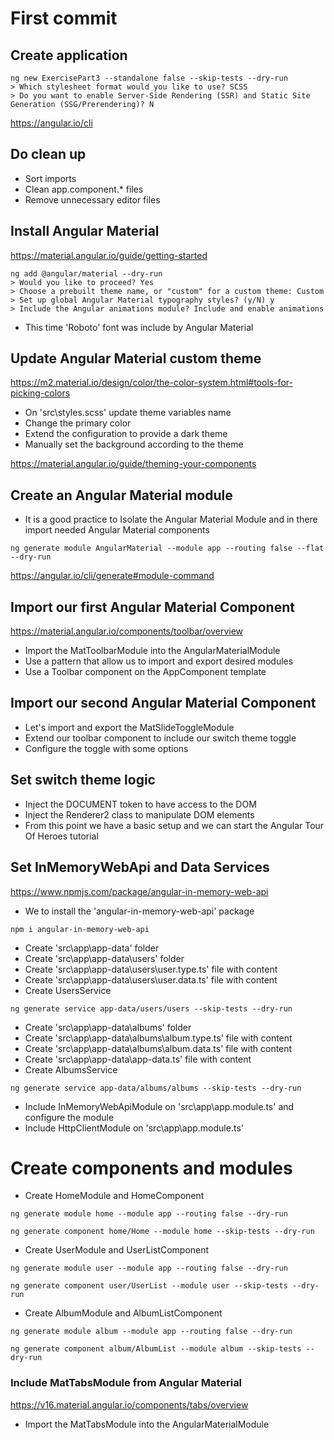 # First commit

## Create application

```shell
ng new ExercisePart3 --standalone false --skip-tests --dry-run
> Which stylesheet format would you like to use? SCSS
> Do you want to enable Server-Side Rendering (SSR) and Static Site Generation (SSG/Prerendering)? N
```

https://angular.io/cli

## Do clean up

- Sort imports
- Clean app.component.\* files
- Remove unnecessary editor files

## Install Angular Material

https://material.angular.io/guide/getting-started

```shell
ng add @angular/material --dry-run
> Would you like to proceed? Yes
> Choose a prebuilt theme name, or "custom" for a custom theme: Custom
> Set up global Angular Material typography styles? (y/N) y
> Include the Angular animations module? Include and enable animations
```

- This time 'Roboto' font was include by Angular Material

## Update Angular Material custom theme

https://m2.material.io/design/color/the-color-system.html#tools-for-picking-colors

- On 'src\styles.scss' update theme variables name
- Change the primary color
- Extend the configuration to provide a dark theme
- Manually set the background according to the theme

https://material.angular.io/guide/theming-your-components

## Create an Angular Material module

- It is a good practice to Isolate the Angular Material Module and in there import needed Angular Material components

```shell
ng generate module AngularMaterial --module app --routing false --flat --dry-run
```

https://angular.io/cli/generate#module-command

## Import our first Angular Material Component

https://material.angular.io/components/toolbar/overview

- Import the MatToolbarModule into the AngularMaterialModule
- Use a pattern that allow us to import and export desired modules
- Use a Toolbar component on the AppComponent template

## Import our second Angular Material Component

- Let's import and export the MatSlideToggleModule
- Extend our toolbar component to include our switch theme toggle
- Configure the toggle with some options

## Set switch theme logic

- Inject the DOCUMENT token to have access to the DOM
- Inject the Renderer2 class to manipulate DOM elements
- From this point we have a basic setup and we can start the Angular Tour Of Heroes tutorial

## Set InMemoryWebApi and Data Services

https://www.npmjs.com/package/angular-in-memory-web-api

- We to install the 'angular-in-memory-web-api' package

```shell
npm i angular-in-memory-web-api
```

- Create 'src\app\app-data' folder
- Create 'src\app\app-data\users' folder
- Create 'src\app\app-data\users\user.type.ts' file with content
- Create 'src\app\app-data\users\user.data.ts' file with content
- Create UsersService

```shell
ng generate service app-data/users/users --skip-tests --dry-run
```

- Create 'src\app\app-data\albums' folder
- Create 'src\app\app-data\albums\album.type.ts' file with content
- Create 'src\app\app-data\albums\album.data.ts' file with content
- Create 'src\app\app-data\app-data.ts' file with content
- Create AlbumsService

```shell
ng generate service app-data/albums/albums --skip-tests --dry-run
```

- Include InMemoryWebApiModule on 'src\app\app.module.ts' and configure the module
- Include HttpClientModule on 'src\app\app.module.ts'

# Create components and modules

- Create HomeModule and HomeComponent

```shell
ng generate module home --module app --routing false --dry-run

ng generate component home/Home --module home --skip-tests --dry-run
```

- Create UserModule and UserListComponent

```shell
ng generate module user --module app --routing false --dry-run

ng generate component user/UserList --module user --skip-tests --dry-run
```

- Create AlbumModule and AlbumListComponent

```shell
ng generate module album --module app --routing false --dry-run

ng generate component album/AlbumList --module album --skip-tests --dry-run
```

### Include MatTabsModule from Angular Material

https://v16.material.angular.io/components/tabs/overview

- Import the MatTabsModule into the AngularMaterialModule
